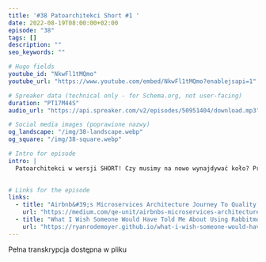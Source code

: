 ```yaml
---
title: '#38 Patoarchitekci Short #1 '
date: 2022-08-19T08:00:00+02:00
episode: "38"
tags: []
description: ""
seo_keywords: ""

# Hugo fields
youtube_id: "NkwFl1tMQmo"
youtube_url: "https://www.youtube.com/embed/NkwFl1tMQmo?enablejsapi=1"

# Spreaker data (technical only - for Schema.org, not user-facing)
duration: "PT17M44S"
audio_url: "https://api.spreaker.com/v2/episodes/50951404/download.mp3"

# Social media images (poprawione nazwy)
og_landscape: "/img/38-landscape.webp"
og_square: "/img/38-square.webp"

# Intro for episode
intro: |
  Patoarchitekci w wersji SHORT! Czy musimy na nowo wynajdywać koło? Przypomnij sobie, jak zadbać o stabilność!
  

# Links for the episode
links:
  - title: "Airbnb&#39;s Microservices Architecture Journey To Quality Engineering"
    url: "https://medium.com/qe-unit/airbnbs-microservices-architecture-journey-to-quality-engineering-d5a490e6ba4f"
  - title: "What I Wish Someone Would Have Told Me About Using Rabbitmq Before It Was Too Late"
    url: "https://ryanrodemoyer.github.io/what-i-wish-someone-would-have-told-me-about-using-rabbitmq-before-it-was-too-late/"
---
```


Pełna transkrypcja dostępna w pliku
